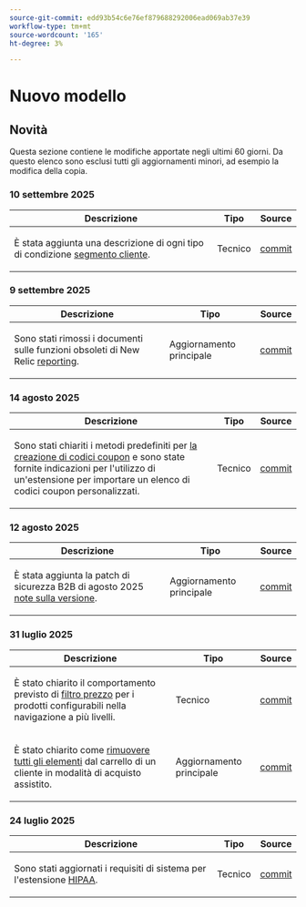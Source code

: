 ```yaml
---
source-git-commit: edd93b54c6e76ef879688292006ead069ab37e39
workflow-type: tm+mt
source-wordcount: '165'
ht-degree: 3%

---
```

# Nuovo modello

## Novità

Questa sezione contiene le modifiche apportate negli ultimi 60 giorni. Da questo elenco sono esclusi tutti gli aggiornamenti minori, ad esempio la modifica della copia.

### 10 settembre 2025

<table style="table-layout:auto;">
  <thead>
    <tr>
      <th>Descrizione</th>
      <th>Tipo</th>
      <th>Source</th>
    </tr>
  </thead>
  <tbody>
    <tr>
      <td><p>È stata aggiunta una descrizione di ogni tipo di condizione <a href="https://experienceleague.adobe.com/en/docs/commerce-admin/customers/segments/customer-segment-create">segmento cliente</a>.</p>
</td>
      <td>
        Tecnico
      </td>
      <td><a href="https://github.com/AdobeDocs/commerce-admin.en/commit/3caa8f3067d534d46e4dafb5731df200723216f8">commit</a></td>
    </tr>
  </tbody>
</table>

### 9 settembre 2025

<table style="table-layout:auto;">
  <thead>
    <tr>
      <th>Descrizione</th>
      <th>Tipo</th>
      <th>Source</th>
    </tr>
  </thead>
  <tbody>
    <tr>
      <td><p>Sono stati rimossi i documenti sulle funzioni obsoleti di New Relic <a href="https://experienceleague.adobe.com/en/docs/commerce-admin/start/reporting/new-relic-reporting">reporting</a>.</p>
</td>
      <td>
        Aggiornamento principale
      </td>
      <td><a href="https://github.com/AdobeDocs/commerce-admin.en/commit/066bcb5b86cfcf5ecb8a6384e6023fd839c4dfcb">commit</a></td>
    </tr>
  </tbody>
</table>

### 14 agosto 2025

<table style="table-layout:auto;">
  <thead>
    <tr>
      <th>Descrizione</th>
      <th>Tipo</th>
      <th>Source</th>
    </tr>
  </thead>
  <tbody>
    <tr>
      <td><p>Sono stati chiariti i metodi predefiniti per <a href="https://experienceleague.adobe.com/en/docs/commerce-admin/marketing/promotions/cart-rules/price-rules-cart-coupon">la creazione di codici coupon</a> e sono state fornite indicazioni per l'utilizzo di un'estensione per importare un elenco di codici coupon personalizzati.</p>
</td>
      <td>
        Tecnico
      </td>
      <td><a href="https://github.com/AdobeDocs/commerce-admin.en/commit/95e0223bb211b03a9c9ede7b53372c33cad65885">commit</a></td>
    </tr>
  </tbody>
</table>

### 12 agosto 2025

<table style="table-layout:auto;">
  <thead>
    <tr>
      <th>Descrizione</th>
      <th>Tipo</th>
      <th>Source</th>
    </tr>
  </thead>
  <tbody>
    <tr>
      <td><p>È stata aggiunta la patch di sicurezza B2B di agosto 2025 <a href="https://experienceleague.adobe.com/en/docs/commerce-admin/b2b/release-notes">note sulla versione</a>.</p>
</td>
      <td>
        Aggiornamento principale
      </td>
      <td><a href="https://github.com/AdobeDocs/commerce-admin.en/commit/0ff127d55e62cc13241d9b6285f36a1bb56d8162">commit</a></td>
    </tr>
  </tbody>
</table>

### 31 luglio 2025

<table style="table-layout:auto;">
  <thead>
    <tr>
      <th>Descrizione</th>
      <th>Tipo</th>
      <th>Source</th>
    </tr>
  </thead>
  <tbody>
    <tr>
      <td><p>È stato chiarito il comportamento previsto di <a href="https://experienceleague.adobe.com/en/docs/commerce-admin/catalog/catalog/navigation/navigation-layered#price-navigation">filtro prezzo</a> per i prodotti configurabili nella navigazione a più livelli.</p>
</td>
      <td>
        Tecnico
      </td>
      <td><a href="https://github.com/AdobeDocs/commerce-admin.en/commit/3227227b6cf4f159b40fda8a5a165a7097f8a0bd">commit</a></td>
    </tr>
    <tr>
      <td><p>È stato chiarito come <a href="https://experienceleague.adobe.com/en/docs/commerce-admin/stores-sales/point-of-purchase/assist/shopping-assisted-cart-manage">rimuovere tutti gli elementi</a> dal carrello di un cliente in modalità di acquisto assistito.</p>
</td>
      <td>
        Aggiornamento principale
      </td>
      <td><a href="https://github.com/AdobeDocs/commerce-admin.en/commit/193248c1fce55c950b22ec8d86613d23be1ead11">commit</a></td>
    </tr>
  </tbody>
</table>

### 24 luglio 2025

<table style="table-layout:auto;">
  <thead>
    <tr>
      <th>Descrizione</th>
      <th>Tipo</th>
      <th>Source</th>
    </tr>
  </thead>
  <tbody>
    <tr>
      <td><p>Sono stati aggiornati i requisiti di sistema per l'estensione <a href="https://experienceleague.adobe.com/en/docs/commerce-admin/start/compliance/hipaa-ready-service/overview#system-requirements">HIPAA</a>.</p>
</td>
      <td>
        Tecnico
      </td>
      <td><a href="https://github.com/AdobeDocs/commerce-admin.en/commit/a8a79656179b9a725aa84ce5481ef82747547745">commit</a></td>
    </tr>
  </tbody>
</table>
